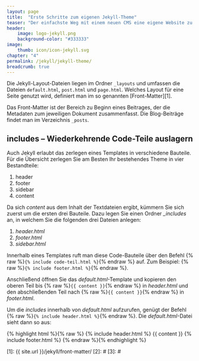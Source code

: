 ```yaml
---
layout: page
title:  "Erste Schritte zum eigenen Jekyll-Theme"
teaser: "Der einfachste Weg mit einem neuen CMS eine eigene Website zu bauen, ist die Modifizierung des bestehenden Themes. Das pure Standard-Jekyll-Theme eignet sich gut als Ausgangspunkt für die ersten Schritte."
header:
    image: logo-jekyll.png
    background-color: "#333333"
image:
    thumb: icon/icon-jekyll.svg
chapter: "4"
permalink: /jekyll/jekyll-theme/
breadcrumb: true
---
```


Die Jekyll-Layout-Dateien liegen im Ordner `_layouts` und umfassen die Dateien `default.html`, `post.html` und `page.html`. Welches Layout für eine Seite genutzt wird, definiert man im so genannten [Front-Matter][1].

Das Front-Matter ist der Bereich zu Beginn eines Beitrages, der die Metadaten zum jeweiligen Dokument zusammenfasst. Die Blog-Beiträge findet man im Verzeichnis `_posts`.



## includes – Wiederkehrende Code-Teile auslagern

Auch Jekyll erlaubt das zerlegen eines Templates in verschiedene Bauteile. Für die Übersicht zerlegen Sie am Besten Ihr bestehendes Theme in vier Bestandteile:

1. header
2. footer
3. sidebar
4. content

Da sich *content* aus dem Inhalt der Textdateien ergibt, kümmern Sie sich  zuerst um die ersten drei Bauteile. Dazu legen Sie einen Ordner *_includes* an, in welchem Sie die folgenden drei Dateien anlegen:

1. *header.html*
2. *footer.html*
3. *sidebar.html*

Innerhalb eines Templates ruft man diese Code-Bauteile über den Befehl {% raw %}`{% include code-teil.html %}`{% endraw %} auf. Zum Beispiel: {% raw %}`{% include footer.html %}`{% endraw %}.

Anschließend öffnen Sie das *default.html*-Template und kopieren den oberen Teil bis {% raw %}`{{ content }}`{% endraw %} in *header.html* und den abschließenden Teil nach {% raw %}`{{ content }}`{% endraw %} in *footer.html*.

Um die *includes* innerhalb von *default.html* aufzurufen, genügt der Befehl {% raw %}`{% include header.html %}`{% endraw %}. Die *default.html*-Datei sieht dann so aus:

{% highlight html %}{% raw %}
{% include header.html %}
    {{ content }}
{% include footer.html %}
{% endraw %}{% endhighlight %}





 [1]: {{ site.url }}/jekyll/front-matter/
 [2]: #
 [3]: #
